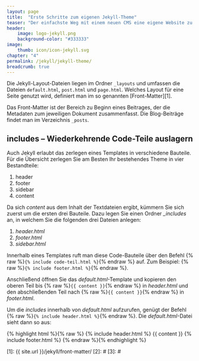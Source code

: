 ```yaml
---
layout: page
title:  "Erste Schritte zum eigenen Jekyll-Theme"
teaser: "Der einfachste Weg mit einem neuen CMS eine eigene Website zu bauen, ist die Modifizierung des bestehenden Themes. Das pure Standard-Jekyll-Theme eignet sich gut als Ausgangspunkt für die ersten Schritte."
header:
    image: logo-jekyll.png
    background-color: "#333333"
image:
    thumb: icon/icon-jekyll.svg
chapter: "4"
permalink: /jekyll/jekyll-theme/
breadcrumb: true
---
```


Die Jekyll-Layout-Dateien liegen im Ordner `_layouts` und umfassen die Dateien `default.html`, `post.html` und `page.html`. Welches Layout für eine Seite genutzt wird, definiert man im so genannten [Front-Matter][1].

Das Front-Matter ist der Bereich zu Beginn eines Beitrages, der die Metadaten zum jeweiligen Dokument zusammenfasst. Die Blog-Beiträge findet man im Verzeichnis `_posts`.



## includes – Wiederkehrende Code-Teile auslagern

Auch Jekyll erlaubt das zerlegen eines Templates in verschiedene Bauteile. Für die Übersicht zerlegen Sie am Besten Ihr bestehendes Theme in vier Bestandteile:

1. header
2. footer
3. sidebar
4. content

Da sich *content* aus dem Inhalt der Textdateien ergibt, kümmern Sie sich  zuerst um die ersten drei Bauteile. Dazu legen Sie einen Ordner *_includes* an, in welchem Sie die folgenden drei Dateien anlegen:

1. *header.html*
2. *footer.html*
3. *sidebar.html*

Innerhalb eines Templates ruft man diese Code-Bauteile über den Befehl {% raw %}`{% include code-teil.html %}`{% endraw %} auf. Zum Beispiel: {% raw %}`{% include footer.html %}`{% endraw %}.

Anschließend öffnen Sie das *default.html*-Template und kopieren den oberen Teil bis {% raw %}`{{ content }}`{% endraw %} in *header.html* und den abschließenden Teil nach {% raw %}`{{ content }}`{% endraw %} in *footer.html*.

Um die *includes* innerhalb von *default.html* aufzurufen, genügt der Befehl {% raw %}`{% include header.html %}`{% endraw %}. Die *default.html*-Datei sieht dann so aus:

{% highlight html %}{% raw %}
{% include header.html %}
    {{ content }}
{% include footer.html %}
{% endraw %}{% endhighlight %}





 [1]: {{ site.url }}/jekyll/front-matter/
 [2]: #
 [3]: #
